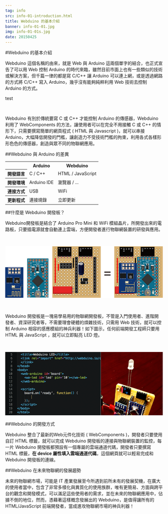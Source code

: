 ```yaml
---
tag: info
src: info-01-introduction.html
title: Webduino 的基本介紹
banner: info-01-01.jpg
img: info-01-01s.jpg
date: 20150425
---
```


<!-- @@master  = ../../_layout.html-->

<!-- @@block  =  meta-->

<title>Webduino 的基本介紹 :::: Webduino = Web × Arduino</title>

<meta name="description" content="Webduino 這個名稱的由來，就是 Web 與 Arduino 這兩個單字的結合，也正式宣告了可以用 Web 控制 Arduino 的時代來臨，雖然目前市面上也有一些類似的技術或解決方案，但千篇一律的都是寫 C/C++ 讓 Arduino 可以連上網，或是透過網路的方式將 C/C++ 寫入 Arduino，幾乎沒有能夠純粹利用 Web 技術去控制 Arduino 的方式。">

<meta itemprop="description" content="Webduino 這個名稱的由來，就是 Web 與 Arduino 這兩個單字的結合，也正式宣告了可以用 Web 控制 Arduino 的時代來臨，雖然目前市面上也有一些類似的技術或解決方案，但千篇一律的都是寫 C/C++ 讓 Arduino 可以連上網，或是透過網路的方式將 C/C++ 寫入 Arduino，幾乎沒有能夠純粹利用 Web 技術去控制 Arduino 的方式。">

<meta property="og:description" content="Webduino 這個名稱的由來，就是 Web 與 Arduino 這兩個單字的結合，也正式宣告了可以用 Web 控制 Arduino 的時代來臨，雖然目前市面上也有一些類似的技術或解決方案，但千篇一律的都是寫 C/C++ 讓 Arduino 可以連上網，或是透過網路的方式將 C/C++ 寫入 Arduino，幾乎沒有能夠純粹利用 Web 技術去控制 Arduino 的方式。">

<meta property="og:title" content="Webduino 的基本介紹" >

<meta property="og:url" content="http://webduino.io/tutorials/info-01-introduction.html">

<meta property="og:image" content="http://webduino.io/img/tutorials/info-01-01s.jpg">

<meta itemprop="image" content="http://webduino.io/img/tutorials/info-01-01s.jpg">

<!-- @@close-->



<!-- @@block  =  tutorials-->
#Webduino 的基本介紹

Webduino 這個名稱的由來，就是 Web 與 Arduino 這兩個單字的結合，也正式宣告了可以用 Web 控制 Arduino 的時代來臨，雖然目前市面上也有一些類似的技術或解決方案，但千篇一律的都是寫 C/C++ 讓 Arduino 可以連上網，或是透過網路的方式將 C/C++ 寫入 Arduino，幾乎沒有能夠純粹利用 Web 技術去控制 Arduino 的方式。

<span>test</span>

<br/>

Webduino 有別於傳統要寫 C 或 C++ 才能控制 Arduino 的傳感器，Webduino 利用了 WebComponents 的方法，讓使用者可以在完全不用接觸 C 或 C++ 的情形下，只需要撰寫簡單的網頁程式 ( HTML 與 Javascript )，就可以串接 Arduino，大幅降低開發的門檻，讓創造力不受技術門檻的拘束，利用各式各樣形形色色的傳感器，創造與眾不同的物聯網應用。

##Webduino 與 Arduino 的差異

<table>
<tr>
<th></th>
<th>Arduino</th>
<th>Webduino</th>
</tr>
<tr>
<th>開發語言</th>
<td>C / C++</td>
<td>HTML / JavaScript</td>
</tr>
<tr>
<th>開發環境</th>
<td>Arduino IDE</td>
<td>瀏覽器 / ...</td>
</tr>
<tr>
<th>連接方式</th>
<td>USB</td>
<td>WiFi</td>
</tr>
<tr>
<th>更新程式</th>
<td>連接燒錄</td>
<td>立即更新</td>
</tr>
</table>

##什麼是 Webduino 開發板？

Webduino開發板是結合了 Arduino Pro Mini 和 WiFi 模組晶片，所開發出來的電路板，只要插電源就會自動連上雲端，方便開發者進行物聯網裝置的研發與應用。

<br/>

![Webduino 的基本介紹 - 什麼是 Webduino 開發板？](../img/tutorials/info-02-02.jpg)

<br/>

Webduino 開發板是一塊易學易用的物聯網開發板，不管是入門使用者、進階開發者、資深研究者等，不需要理會硬體的煩雜技術，只需用 Web 技術，就可以控制 Arduino 相容的感應模組的神兵利器！如下圖示，任何前端開發工程師只要用 HTML 與 JavaScript ，就可以立即點亮 LED 燈。

<br/>

![Webduino 的基本介紹 - 什麼是 Webduino 開發板？](../img/tutorials/info-01-02.gif)

##Webduino 的開發方式

Webduino 整合了最新的Web元件化技術 ( WebComponents )，開發者只要使用自訂 HTML 標籤，就可以完成 Webduino 開發板的連接與物聯網裝置的監控，每一片 Webduino 開發板都預設有一個專屬的雲端通道代碼，開發者只要撰寫 HTML 標籤，**在 device 屬性填入雲端通道代碼**，這個網頁就可以輕易完成和 Webduino 開發板的連線。

##Webduino 在未來物聯網的發展趨勢

未來的物聯網市場，可能是 IT 產業發展至今所遇到前所未有的發展契機，在廣大的使用者當中，包含了非常多樣化與異質化的使用族群，唯有更簡易、方面與跨平台的觀念和開發模式，可以滿足這些使用者的需求，並在未來的物聯網應用中，佔據不倒的地位，然而，憑藉著這樣概念發展出的 Webduino，是值得讓所有的 HTML/JavaScript 前端開發者，當成進攻物聯網市場的神兵利器！

<!-- @@close-->